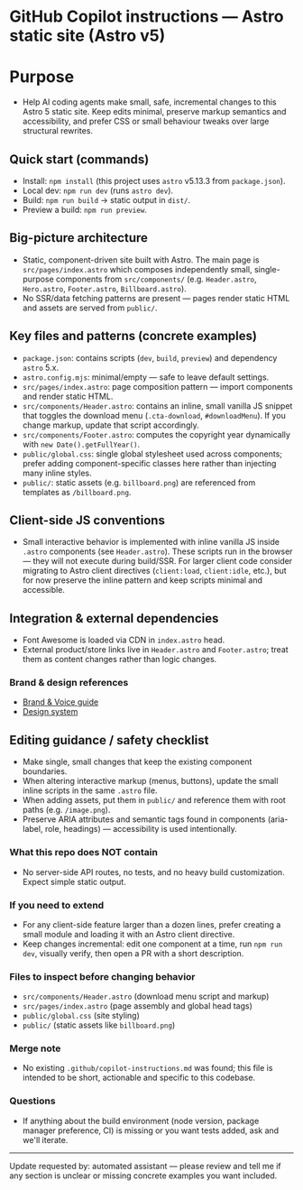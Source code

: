 # GitHub Copilot instructions — Astro static site (Astro v5)

# Purpose

- Help AI coding agents make small, safe, incremental changes to this Astro 5 static site. Keep edits minimal, preserve markup semantics and accessibility, and prefer CSS or small behaviour tweaks over large structural rewrites.

## Quick start (commands)

- Install: `npm install` (this project uses `astro` v5.13.3 from `package.json`).
- Local dev: `npm run dev` (runs `astro dev`).
- Build: `npm run build` → static output in `dist/`.
- Preview a build: `npm run preview`.

## Big-picture architecture

- Static, component-driven site built with Astro. The main page is `src/pages/index.astro` which composes independently small, single-purpose components from `src/components/` (e.g. `Header.astro`, `Hero.astro`, `Footer.astro`, `Billboard.astro`).
- No SSR/data fetching patterns are present — pages render static HTML and assets are served from `public/`.

## Key files and patterns (concrete examples)

- `package.json`: contains scripts (`dev`, `build`, `preview`) and dependency `astro` 5.x.
- `astro.config.mjs`: minimal/empty — safe to leave default settings.
- `src/pages/index.astro`: page composition pattern — import components and render static HTML.
- `src/components/Header.astro`: contains an inline, small vanilla JS snippet that toggles the download menu (`.cta-download`, `#downloadMenu`). If you change markup, update that script accordingly.
- `src/components/Footer.astro`: computes the copyright year dynamically with `new Date().getFullYear()`.
- `public/global.css`: single global stylesheet used across components; prefer adding component-specific classes here rather than injecting many inline styles.
- `public/`: static assets (e.g. `billboard.png`) are referenced from templates as `/billboard.png`.

## Client-side JS conventions

- Small interactive behavior is implemented with inline vanilla JS inside `.astro` components (see `Header.astro`). These scripts run in the browser — they will not execute during build/SSR. For larger client code consider migrating to Astro client directives (`client:load`, `client:idle`, etc.), but for now preserve the inline pattern and keep scripts minimal and accessible.

## Integration & external dependencies

- Font Awesome is loaded via CDN in `index.astro` head.
- External product/store links live in `Header.astro` and `Footer.astro`; treat them as content changes rather than logic changes.

### Brand & design references

- [Brand & Voice guide](../docs/brand-and-voice-guide-core.md)
- [Design system](../docs/design-system.md)

## Editing guidance / safety checklist

- Make single, small changes that keep the existing component boundaries.
- When altering interactive markup (menus, buttons), update the small inline scripts in the same `.astro` file.
- When adding assets, put them in `public/` and reference them with root paths (e.g. `/image.png`).
- Preserve ARIA attributes and semantic tags found in components (aria-label, role, headings) — accessibility is used intentionally.

### What this repo does NOT contain

- No server-side API routes, no tests, and no heavy build customization. Expect simple static output.

### If you need to extend

- For any client-side feature larger than a dozen lines, prefer creating a small module and loading it with an Astro client directive.
- Keep changes incremental: edit one component at a time, run `npm run dev`, visually verify, then open a PR with a short description.

### Files to inspect before changing behavior

- `src/components/Header.astro` (download menu script and markup)
- `src/pages/index.astro` (page assembly and global head tags)
- `public/global.css` (site styling)
- `public/` (static assets like `billboard.png`)

### Merge note

- No existing `.github/copilot-instructions.md` was found; this file is intended to be short, actionable and specific to this codebase.

### Questions

- If anything about the build environment (node version, package manager preference, CI) is missing or you want tests added, ask and we'll iterate.

---
Update requested by: automated assistant — please review and tell me if any section is unclear or missing concrete examples you want included.
